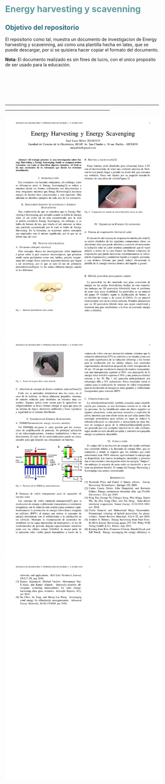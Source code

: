 <h1 style="color: #5e9ca0;">Energy harvesting y scavenning</h1>
<h2 style="color: #2e6c80;">Objetivo del repositorio</h2>
<p>El repositorio como tal, muestra un documento de investigacion de Energy harvesting y scavenning, asi como una plantilla hecha en latex, que se puede descargar, por si se quisiera hacer copiar el formato del documento.&nbsp;</p>
<p><strong>Nota:&nbsp;</strong>El documento realizado es sin fines de lucro, con el unico proposito de ser usado para la educaci&oacute;n.&nbsp;</p>
<p>&nbsp;</p>
<p>&nbsp;</p>
<p><strong>&nbsp;</strong></p>
<p>___________________________________________________________________________________________________________________________________</p>
<img src="https://github.com/tiocalvispolimarch/imagenes/blob/master/Energy_harvesting-(1)-001.jpg">
<img src="https://github.com/tiocalvispolimarch/imagenes/blob/master/Energy_harvesting-(1)-002.jpg">
<img src="https://github.com/tiocalvispolimarch/imagenes/blob/master/Energy_harvesting-(1)-003.jpg">

